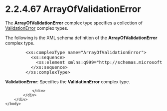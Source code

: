 <html dir="LTR" xmlns:mshelp="http://msdn.microsoft.com/mshelp" xmlns:ddue="http://ddue.schemas.microsoft.com/authoring/2003/5" xmlns:xlink="http://www.w3.org/1999/xlink" xmlns:tool="http://www.microsoft.com/tooltip">
    <head>
        <meta http-equiv="Content-Type" content="text/html; CHARSET=utf-8"></meta>
        <meta name="save" content="history"></meta>
        <title>2.2.4.67 ArrayOfValidationError</title>
        <xml>
            <mshelp:toctitle title="2.2.4.67 ArrayOfValidationError"></mshelp:toctitle>
            <mshelp:rltitle title="[MS-SSMDSWS-15]: ArrayOfValidationError"></mshelp:rltitle>
            <mshelp:keyword index="A" term="1c1d6131-f528-4cd6-b4b2-644590e4fd0d"></mshelp:keyword>
            <mshelp:attr name="DCSext.ContentType" value="open specification"></mshelp:attr>
            <mshelp:attr name="AssetID" value="1c1d6131-f528-4cd6-b4b2-644590e4fd0d"></mshelp:attr>
            <mshelp:attr name="TopicType" value="kbRef"></mshelp:attr>
            <mshelp:attr name="DCSext.Title" value="[MS-SSMDSWS-15]: ArrayOfValidationError" />
        </xml>
    </head>
    <body>
        <div id="header">
            <h1 class="heading">2.2.4.67 ArrayOfValidationError</h1>
        </div>
        <div id="mainSection">
            <div id="mainBody">
                <div id="allHistory" class="saveHistory"></div>
                <div id="sectionSection0" class="section" name="collapseableSection">
                    

<p>The <b>ArrayOfValidationError</b> complex type specifies a
collection of <a href="e69b8456-3956-491c-97be-25ec387cf75c.md">ValidationError</a>
complex types.</p>

<p>The following is the XML schema definition of the <b>ArrayOfValidationError</b>
complex type.</p>

<dl>
<dd>
<div><pre>   &lt;xs:complexType name=&quot;ArrayOfValidationError&quot;&gt;
     &lt;xs:sequence&gt;
       &lt;xs:element xmlns:q999=&quot;http://schemas.microsoft.com/sqlserver/masterdataservices/2009/09&quot; minOccurs=&quot;0&quot; maxOccurs=&quot;unbounded&quot; name=&quot;ValidationError&quot; nillable=&quot;true&quot; type=&quot;q999:ValidationError&quot; xmlns:xs=&quot;http://www.w3.org/2001/XMLSchema&quot; /&gt;
     &lt;/xs:sequence&gt;
   &lt;/xs:complexType&gt;
</pre></div>
</dd></dl>

<p><b>ValidationError</b>: Specifies the <b>ValidationError</b>
complex type.</p>


                </div>
            </div>
        </div>
    </body>
</html>